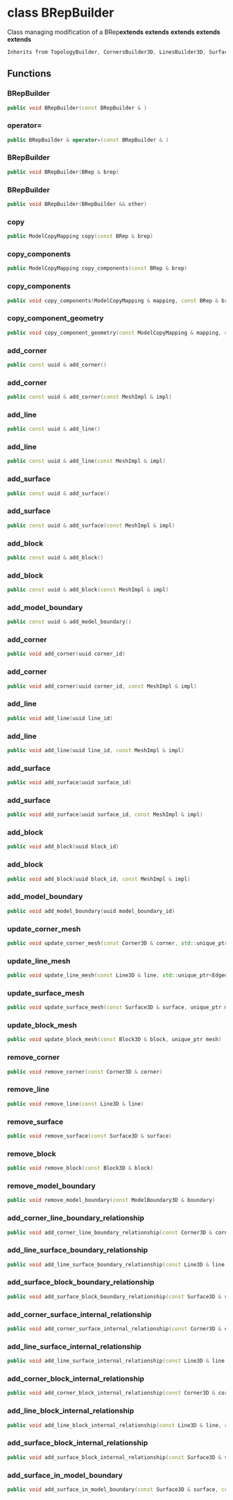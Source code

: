 # class BRepBuilder


 Class managing modification of a BRep**extends** **extends** **extends** **extends** **extends** 



```cpp
Inherits from TopologyBuilder, CornersBuilder3D, LinesBuilder3D, SurfacesBuilder3D, BlocksBuilder3D, ModelBoundariesBuilder3D, IdentifierBuilder
```



## Functions

### BRepBuilder

```cpp
public void BRepBuilder(const BRepBuilder & )
```


### operator=

```cpp
public BRepBuilder & operator=(const BRepBuilder & )
```


### BRepBuilder

```cpp
public void BRepBuilder(BRep & brep)
```


### BRepBuilder

```cpp
public void BRepBuilder(BRepBuilder && other)
```


### copy

```cpp
public ModelCopyMapping copy(const BRep & brep)
```


### copy_components

```cpp
public ModelCopyMapping copy_components(const BRep & brep)
```


### copy_components

```cpp
public void copy_components(ModelCopyMapping & mapping, const BRep & brep)
```


### copy_component_geometry

```cpp
public void copy_component_geometry(const ModelCopyMapping & mapping, const BRep & brep)
```


### add_corner

```cpp
public const uuid & add_corner()
```


### add_corner

```cpp
public const uuid & add_corner(const MeshImpl & impl)
```


### add_line

```cpp
public const uuid & add_line()
```


### add_line

```cpp
public const uuid & add_line(const MeshImpl & impl)
```


### add_surface

```cpp
public const uuid & add_surface()
```


### add_surface

```cpp
public const uuid & add_surface(const MeshImpl & impl)
```


### add_block

```cpp
public const uuid & add_block()
```


### add_block

```cpp
public const uuid & add_block(const MeshImpl & impl)
```


### add_model_boundary

```cpp
public const uuid & add_model_boundary()
```


### add_corner

```cpp
public void add_corner(uuid corner_id)
```


### add_corner

```cpp
public void add_corner(uuid corner_id, const MeshImpl & impl)
```


### add_line

```cpp
public void add_line(uuid line_id)
```


### add_line

```cpp
public void add_line(uuid line_id, const MeshImpl & impl)
```


### add_surface

```cpp
public void add_surface(uuid surface_id)
```


### add_surface

```cpp
public void add_surface(uuid surface_id, const MeshImpl & impl)
```


### add_block

```cpp
public void add_block(uuid block_id)
```


### add_block

```cpp
public void add_block(uuid block_id, const MeshImpl & impl)
```


### add_model_boundary

```cpp
public void add_model_boundary(uuid model_boundary_id)
```


### update_corner_mesh

```cpp
public void update_corner_mesh(const Corner3D & corner, std::unique_ptr<PointSet3D> mesh)
```


### update_line_mesh

```cpp
public void update_line_mesh(const Line3D & line, std::unique_ptr<EdgedCurve3D> mesh)
```


### update_surface_mesh

```cpp
public void update_surface_mesh(const Surface3D & surface, unique_ptr mesh)
```


### update_block_mesh

```cpp
public void update_block_mesh(const Block3D & block, unique_ptr mesh)
```


### remove_corner

```cpp
public void remove_corner(const Corner3D & corner)
```


### remove_line

```cpp
public void remove_line(const Line3D & line)
```


### remove_surface

```cpp
public void remove_surface(const Surface3D & surface)
```


### remove_block

```cpp
public void remove_block(const Block3D & block)
```


### remove_model_boundary

```cpp
public void remove_model_boundary(const ModelBoundary3D & boundary)
```


### add_corner_line_boundary_relationship

```cpp
public void add_corner_line_boundary_relationship(const Corner3D & corner, const Line3D & line)
```


### add_line_surface_boundary_relationship

```cpp
public void add_line_surface_boundary_relationship(const Line3D & line, const Surface3D & surface)
```


### add_surface_block_boundary_relationship

```cpp
public void add_surface_block_boundary_relationship(const Surface3D & surface, const Block3D & block)
```


### add_corner_surface_internal_relationship

```cpp
public void add_corner_surface_internal_relationship(const Corner3D & corner, const Surface3D & surface)
```


### add_line_surface_internal_relationship

```cpp
public void add_line_surface_internal_relationship(const Line3D & line, const Surface3D & surface)
```


### add_corner_block_internal_relationship

```cpp
public void add_corner_block_internal_relationship(const Corner3D & corner, const Block3D & block)
```


### add_line_block_internal_relationship

```cpp
public void add_line_block_internal_relationship(const Line3D & line, const Block3D & block)
```


### add_surface_block_internal_relationship

```cpp
public void add_surface_block_internal_relationship(const Surface3D & surface, const Block3D & block)
```


### add_surface_in_model_boundary

```cpp
public void add_surface_in_model_boundary(const Surface3D & surface, const ModelBoundary3D & boundary)
```




